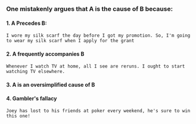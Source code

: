 ### One mistakenly argues that A is the cause of B because:
#### 1. A Precedes B:
	I wore my silk scarf the day before I got my promotion. So, I'm going to wear my silk scarf when I apply for the grant
#### 2. A frequently accompanies B
	Whenever I watch TV at home, all I see are reruns. I ought to start watching TV elsewhere.
#### 3. A is an oversimplified cause of B
#### 4. Gambler's fallacy
	Joey has lost to his friends at poker every weekend, he's sure to win this one!

